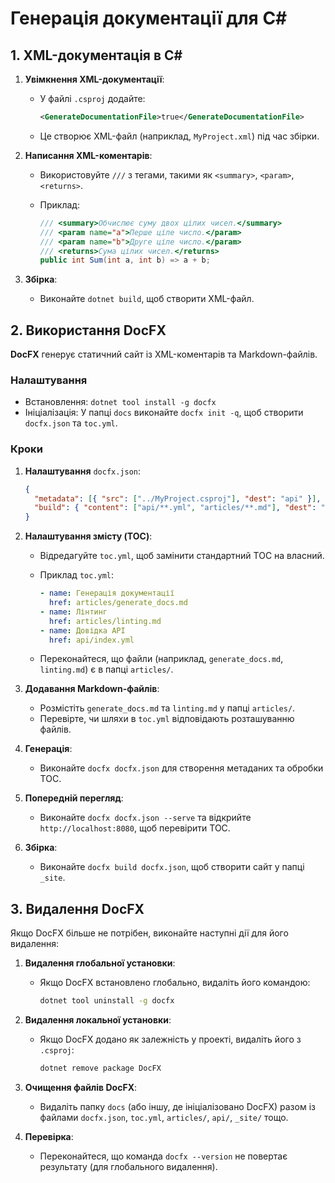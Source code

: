 # Генерація документації для C#

## 1. XML-документація в C#

1. **Увімкнення XML-документації**:

   - У файлі `.csproj` додайте:

     ```xml
     <GenerateDocumentationFile>true</GenerateDocumentationFile>
     ```

   - Це створює XML-файл (наприклад, `MyProject.xml`) під час збірки.

2. **Написання XML-коментарів**:

   - Використовуйте `///` з тегами, такими як `<summary>`, `<param>`, `<returns>`.

   - Приклад:

     ```csharp
     /// <summary>Обчислює суму двох цілих чисел.</summary>
     /// <param name="a">Перше ціле число.</param>
     /// <param name="b">Друге ціле число.</param>
     /// <returns>Сума цілих чисел.</returns>
     public int Sum(int a, int b) => a + b;
     ```

3. **Збірка**:

   - Виконайте `dotnet build`, щоб створити XML-файл.

## 2. Використання DocFX

**DocFX** генерує статичний сайт із XML-коментарів та Markdown-файлів.

### Налаштування

- Встановлення: `dotnet tool install -g docfx`
- Ініціалізація: У папці `docs` виконайте `docfx init -q`, щоб створити `docfx.json` та `toc.yml`.

### Кроки

1. **Налаштування** `docfx.json`:

   ```json
   {
     "metadata": [{ "src": ["../MyProject.csproj"], "dest": "api" }],
     "build": { "content": ["api/**.yml", "articles/**.md"], "dest": "_site" }
   }
   ```

2. **Налаштування змісту (TOC)**:

   - Відредагуйте `toc.yml`, щоб замінити стандартний TOC на власний.

   - Приклад `toc.yml`:

     ```yaml
     - name: Генерація документації
       href: articles/generate_docs.md
     - name: Лінтинг
       href: articles/linting.md
     - name: Довідка API
       href: api/index.yml
     ```

   - Переконайтеся, що файли (наприклад, `generate_docs.md`, `linting.md`) є в папці `articles/`.

3. **Додавання Markdown-файлів**:

   - Розмістіть `generate_docs.md` та `linting.md` у папці `articles/`.
   - Перевірте, чи шляхи в `toc.yml` відповідають розташуванню файлів.

4. **Генерація**:

   - Виконайте `docfx docfx.json` для створення метаданих та обробки TOC.

5. **Попередній перегляд**:

   - Виконайте `docfx docfx.json --serve` та відкрийте `http://localhost:8080`, щоб перевірити TOC.

6. **Збірка**:

   - Виконайте `docfx build docfx.json`, щоб створити сайт у папці `_site`.

## 3. Видалення DocFX

Якщо DocFX більше не потрібен, виконайте наступні дії для його видалення:

1. **Видалення глобальної установки**:

   - Якщо DocFX встановлено глобально, видаліть його командою:

     ```bash
     dotnet tool uninstall -g docfx
     ```

2. **Видалення локальної установки**:

   - Якщо DocFX додано як залежність у проекті, видаліть його з `.csproj`:

     ```bash
     dotnet remove package DocFX
     ```

3. **Очищення файлів DocFX**:

   - Видаліть папку `docs` (або іншу, де ініціалізовано DocFX) разом із файлами `docfx.json`, `toc.yml`, `articles/`, `api/`, `_site/` тощо.

4. **Перевірка**:

   - Переконайтеся, що команда `docfx --version` не повертає результату (для глобального видалення).
